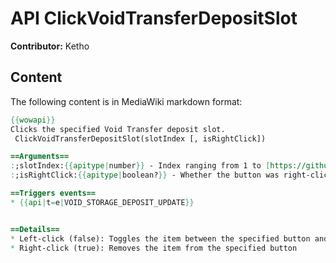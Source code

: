 # API ClickVoidTransferDepositSlot

**Contributor:** Ketho

## Content

The following content is in MediaWiki markdown format:

```mediawiki
{{wowapi}}
Clicks the specified Void Transfer deposit slot.
 ClickVoidTransferDepositSlot(slotIndex [, isRightClick])

==Arguments==
:;slotIndex:{{apitype|number}} - Index ranging from 1 to [https://github.com/Gethe/wow-ui-source/blob/9.2.0/Interface/AddOns/Blizzard_VoidStorageUI/Blizzard_VoidStorageUI.lua#L6 VOID_DEPOSIT_MAX]. Defaults to 1 if not a valid Index.
:;isRightClick:{{apitype|boolean?}} - Whether the button was right-clicked

==Triggers events==
* {{api|t=e|VOID_STORAGE_DEPOSIT_UPDATE}}


==Details==
* Left-click (false): Toggles the item between the specified button and the mouse cursor
* Right-click (true): Removes the item from the specified button
```